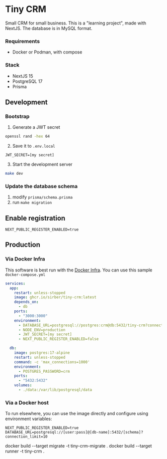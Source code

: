 # Tiny CRM

Small CRM for small business. This is a "learning project",
made with NextJS. The database is in MySQL format.

### Requirements

- Docker or Podman, with compose

### Stack

- NextJS 15
- PostgreSQL 17
- Prisma

## Development

### Bootstrap

1. Generate a JWT secret

```bash
openssl rand -hex 64
```

2. Save it to `.env.local`

```env
JWT_SECRET=[my secret]
```

3. Start the development server

```bash
make dev
```

### Update the database schema

1. modify `prisma/schema.prisma`
2. run `make migration`

## Enable registration

```env
NEXT_PUBLIC_REGISTER_ENABLED=true
```

## Production

### Via Docker Infra

This software is best run with the [Docker Infra](https://github.com/sirber/infra).
You can use this sample `docker-compose.yml`

```yaml
services:
  app:
    restart: unless-stopped
    image: ghcr.io/sirber/tiny-crm:latest
    depends_on:
      - db
    ports:
      - "3000:3000"
    environment:
      - DATABASE_URL=postgresql://postgres:crm@db:5432/tiny-crm?connection_limit=10
      - NODE_ENV=production
      - JWT_SECRET=[my secret]
      - NEXT_PUBLIC_REGISTER_ENABLED=false

  db:
    image: postgres:17-alpine
    restart: unless-stopped
    command: -c 'max_connections=1000'
    environment:
      - POSTGRES_PASSWORD=crm
    ports:
      - "5432:5432"
    volumes:
      - ./data:/var/lib/postgresql/data
```

### Via a Docker host

To run elsewhere, you can use the image directly and configure using environment variables:

```
NEXT_PUBLIC_REGISTER_ENABLED=true
DATABASE_URL=postgresql://[user:pass]@[db-name]:5432/[schema]?connection_limit=10
```

docker build --target migrate -t tiny-crm-migrate .
docker build --target runner -t tiny-crm .
